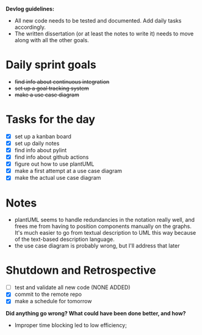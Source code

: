 **Devlog guidelines:**
- All new code needs to be tested and documented. Add daily tasks accordingly.
- The written dissertation (or at least the notes to write it) needs to move along with all the other goals.
# Daily sprint goals

- ~~find info about continuous integration~~
- ~~set up a goal tracking system~~
- ~~make a use case diagram~~

# Tasks for the day

- [x] set up a kanban board
- [x] set up daily notes
- [x] find info about pylint
- [x] find info about github actions
- [x] figure out how to use plantUML
- [x] make a first attempt at a use case diagram
- [x] make the actual use case diagram

# Notes

- plantUML seems to handle redundancies in the notation really well, and frees me from having to position components manually on the graphs. It's much easier to go from textual description to UML this way because of the text-based description language.
- the use case diagram is probably wrong, but I'll address that later

# Shutdown and Retrospective

- [ ] test and validate all new code (NONE ADDED)
- [x] commit to the remote repo
- [x] make a schedule for tomorrow

**Did anything go wrong? What could have been done better, and how?**
- Improper time blocking led to low efficiency; 